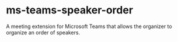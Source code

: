 # ms-teams-speaker-order
A meeting extension for Microsoft Teams that allows the organizer to organize an order of speakers.
